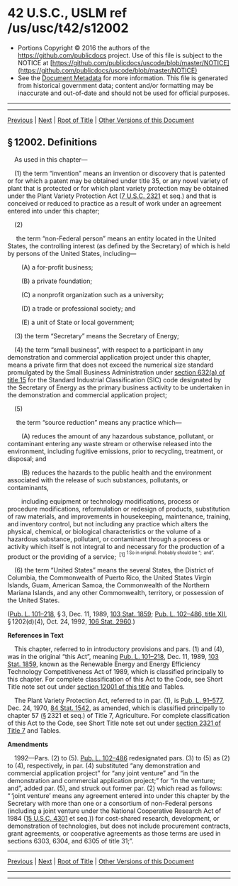 ---
---

# 42 U.S.C., USLM ref /us/usc/t42/s12002

* Portions Copyright © 2016 the authors of the https://github.com/publicdocs project.
  Use of this file is subject to the NOTICE at [https://github.com/publicdocs/uscode/blob/master/NOTICE](https://github.com/publicdocs/uscode/blob/master/NOTICE)
* See the [Document Metadata](././../../../..//README.md) for more information.
  This file is generated from historical government data; content and/or formatting may be inaccurate and out-of-date and should not be used for official purposes.

----------
----------

[Previous](./../../../..//us/usc/t42/ch125/m__us_usc_t42_s12001.md) | [Next](./../../../..//us/usc/t42/ch125/m__us_usc_t42_s12003.md) | [Root of Title](./../../../../) | [Other Versions of this Document](https://publicdocs.github.io/go/links?ns=uslm&ref=%2Fus%2Fusc%2Ft42%2Fs12002)

## § 12002. Definitions

    As used in this chapter—

    (1) the term “invention” means an invention or discovery that is patented or for which a patent may be obtained under title 35, or any novel variety of plant that is protected or for which plant variety protection may be obtained under the Plant Variety Protection Act ([7 U.S.C. 2321][/us/usc/t7/s2321] et seq.) and that is conceived or reduced to practice as a result of work under an agreement entered into under this chapter;

    (2)

     the term “non-Federal person” means an entity located in the United States, the controlling interest (as defined by the Secretary) of which is held by persons of the United States, including—

        (A) a for-profit business;

        (B) a private foundation;

        (C) a nonprofit organization such as a university;

        (D) a trade or professional society; and

        (E) a unit of State or local government;

    (3) the term “Secretary” means the Secretary of Energy;

    (4) the term “small business”, with respect to a participant in any demonstration and commercial application project under this chapter, means a private firm that does not exceed the numerical size standard promulgated by the Small Business Administration under [section 632(a) of title 15][/us/usc/t15/s632/a] for the Standard Industrial Classification (SIC) code designated by the Secretary of Energy as the primary business activity to be undertaken in the demonstration and commercial application project;

    (5)

     the term “source reduction” means any practice which—

        (A) reduces the amount of any hazardous substance, pollutant, or contaminant entering any waste stream or otherwise released into the environment, including fugitive emissions, prior to recycling, treatment, or disposal; and

        (B) reduces the hazards to the public health and the environment associated with the release of such substances, pollutants, or contaminants,

        including equipment or technology modifications, process or procedure modifications, reformulation or redesign of products, substitution of raw materials, and improvements in housekeeping, maintenance, training, and inventory control, but not including any practice which alters the physical, chemical, or biological characteristics or the volume of a hazardous substance, pollutant, or contaminant through a process or activity which itself is not integral to and necessary for the production of a product or the providing of a service;  <sup>\[1\]</sup>  <sup><sup> 1 So in original. Probably should be “; and”. </sup></sup> 

    (6) the term “United States” means the several States, the District of Columbia, the Commonwealth of Puerto Rico, the United States Virgin Islands, Guam, American Samoa, the Commonwealth of the Northern Mariana Islands, and any other Commonwealth, territory, or possession of the United States.

([Pub. L. 101–218][/us/pl/101/218], § 3, Dec. 11, 1989, [103 Stat. 1859][/us/stat/103/1859]; [Pub. L. 102–486, title XII][/us/pl/102/486/tXII], § 1202(d)(4), Oct. 24, 1992, [106 Stat. 2960][/us/stat/106/2960].)

 __References in Text__ 

    This chapter, referred to in introductory provisions and pars. (1) and (4), was in the original “this Act”, meaning [Pub. L. 101–218][/us/pl/101/218], Dec. 11, 1989, [103 Stat. 1859][/us/stat/103/1859], known as the Renewable Energy and Energy Efficiency Technology Competitiveness Act of 1989, which is classified principally to this chapter. For complete classification of this Act to the Code, see Short Title note set out under [section 12001 of this title][/us/usc/t42/s12001] and Tables.

    The Plant Variety Protection Act, referred to in par. (1), is [Pub. L. 91–577][/us/pl/91/577], Dec. 24, 1970, [84 Stat. 1542][/us/stat/84/1542], as amended, which is classified principally to chapter 57 (§ 2321 et seq.) of Title 7, Agriculture. For complete classification of this Act to the Code, see Short Title note set out under [section 2321 of Title 7][/us/usc/t7/s2321] and Tables.

 __Amendments__ 

    1992—Pars. (2) to (5). [Pub. L. 102–486][/us/pl/102/486] redesignated pars. (3) to (5) as (2) to (4), respectively, in par. (4) substituted “any demonstration and commercial application project” for “any joint venture” and “in the demonstration and commercial application project;” for “in the venture; and”, added par. (5), and struck out former par. (2) which read as follows: “ ‘joint venture’ means any agreement entered into under this chapter by the Secretary with more than one or a consortium of non-Federal persons (including a joint venture under the National Cooperative Research Act of 1984 ([15 U.S.C. 4301][/us/usc/t15/s4301] et seq.)) for cost-shared research, development, or demonstration of technologies, but does not include procurement contracts, grant agreements, or cooperative agreements as those terms are used in sections 6303, 6304, and 6305 of title 31;”.

----------

[Previous](./../../../..//us/usc/t42/ch125/m__us_usc_t42_s12001.md) | [Next](./../../../..//us/usc/t42/ch125/m__us_usc_t42_s12003.md) | [Root of Title](./../../../../) | [Other Versions of this Document](https://publicdocs.github.io/go/links?ns=uslm&ref=%2Fus%2Fusc%2Ft42%2Fs12002)

----------
----------

[/us/usc/t7/s2321]: https://publicdocs.github.io/go/links?ns=uslm&ref=%2Fus%2Fusc%2Ft7%2Fs2321
[/us/usc/t15/s632/a]: https://publicdocs.github.io/go/links?ns=uslm&ref=%2Fus%2Fusc%2Ft15%2Fs632%2Fa
[/us/pl/101/218]: https://publicdocs.github.io/go/links?ns=uslm&ref=%2Fus%2Fpl%2F101%2F218
[/us/stat/103/1859]: https://publicdocs.github.io/go/links?ns=uslm&ref=%2Fus%2Fstat%2F103%2F1859
[/us/pl/102/486/tXII]: https://publicdocs.github.io/go/links?ns=uslm&ref=%2Fus%2Fpl%2F102%2F486%2FtXII
[/us/stat/106/2960]: https://publicdocs.github.io/go/links?ns=uslm&ref=%2Fus%2Fstat%2F106%2F2960
[/us/pl/101/218]: https://publicdocs.github.io/go/links?ns=uslm&ref=%2Fus%2Fpl%2F101%2F218
[/us/stat/103/1859]: https://publicdocs.github.io/go/links?ns=uslm&ref=%2Fus%2Fstat%2F103%2F1859
[/us/usc/t42/s12001]: https://publicdocs.github.io/go/links?ns=uslm&ref=%2Fus%2Fusc%2Ft42%2Fs12001
[/us/pl/91/577]: https://publicdocs.github.io/go/links?ns=uslm&ref=%2Fus%2Fpl%2F91%2F577
[/us/stat/84/1542]: https://publicdocs.github.io/go/links?ns=uslm&ref=%2Fus%2Fstat%2F84%2F1542
[/us/usc/t7/s2321]: https://publicdocs.github.io/go/links?ns=uslm&ref=%2Fus%2Fusc%2Ft7%2Fs2321
[/us/pl/102/486]: https://publicdocs.github.io/go/links?ns=uslm&ref=%2Fus%2Fpl%2F102%2F486
[/us/usc/t15/s4301]: https://publicdocs.github.io/go/links?ns=uslm&ref=%2Fus%2Fusc%2Ft15%2Fs4301


